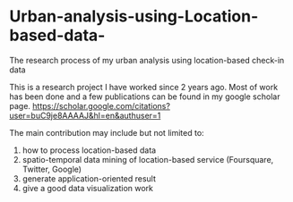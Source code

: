 # Urban-analysis-using-Location-based-data-
The research process of my urban analysis using location-based check-in data

This is a research project I have worked since 2 years ago. Most of work has been done and a few publications can be found in my google scholar page.
https://scholar.google.com/citations?user=buC9je8AAAAJ&hl=en&authuser=1

The main contribution may include but not limited to:
1. how to process location-based data
2. spatio-temporal data mining of location-based service (Foursquare, Twitter, Google)
3. generate application-oriented result
4. give a good data visualization work
